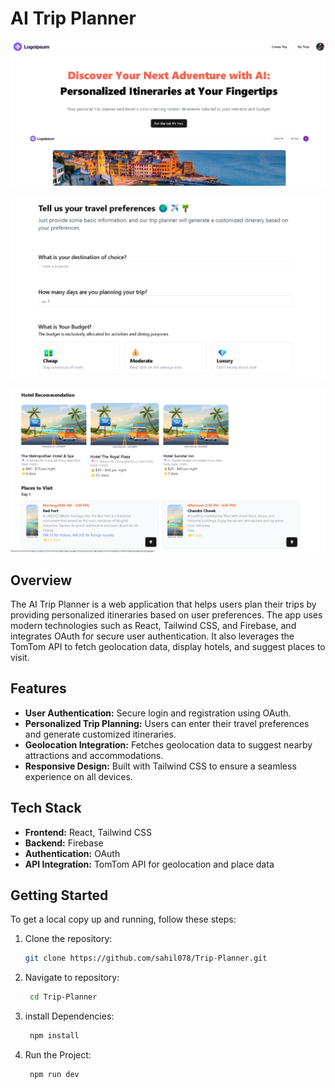 # AI Trip Planner

![AI Trip Planner](/public/tripimg1.png) <!-- Replace with the path to your app image -->

![AI Trip Planner](/public/tripimg2.png) <!-- Replace with the path to your app image -->

![AI Trip Planner](/public/tripimg4.png) <!-- Replace with the path to your app image -->


## Overview

The AI Trip Planner is a web application that helps users plan their trips by providing personalized itineraries based on user preferences. The app uses modern technologies such as React, Tailwind CSS, and Firebase, and integrates OAuth for secure user authentication. It also leverages the TomTom API to fetch geolocation data, display hotels, and suggest places to visit.

## Features

- **User Authentication:** Secure login and registration using OAuth.
- **Personalized Trip Planning:** Users can enter their travel preferences and generate customized itineraries.
- **Geolocation Integration:** Fetches geolocation data to suggest nearby attractions and accommodations.
- **Responsive Design:** Built with Tailwind CSS to ensure a seamless experience on all devices.

## Tech Stack

- **Frontend:** React, Tailwind CSS
- **Backend:** Firebase
- **Authentication:** OAuth
- **API Integration:** TomTom API for geolocation and place data

## Getting Started

To get a local copy up and running, follow these steps:

1. Clone the repository:
   ```bash
   git clone https://github.com/sahil078/Trip-Planner.git

2. Navigate to repository:
   ```bash
    cd Trip-Planner

3. install Dependencies:
   ```bash
    npm install

4. Run the Project:
   ```bash
    npm run dev



